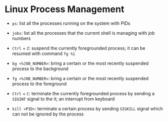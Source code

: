 # Linux Process Management

* `ps`: list all the processes running on the system with PIDs

* `jobs`: list all the processes that the current shell is managing with job numbers

* `Ctrl` + `Z`: suspend the currently foregrounded process; it can be resumed with command `fg %1`

* `bg <%JOB_NUMBER>`: bring a certain or the most recently suspended process to the background

* `fg <%JOB_NUMBER>`: bring a certain or the most recently suspended process to the foreground

* `Ctrl` + `C`: terminate the currently foregrounded process by sending a `SIGINT` signal to the it; an interrupt from keyboard

* `kill <PID>`: terminate a certain process by sending `SIGKILL` signal which can not be ignored by the process
